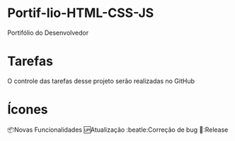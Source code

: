 # Portif-lio-HTML-CSS-JS
Portifólio do Desenvolvedor

# Tarefas
O controle das tarefas desse projeto serão realizadas no GitHub

# Ícones
:package:Novas Funcionalidades
:up:Atualização
:beatle:Correção de bug
🏁:Release
